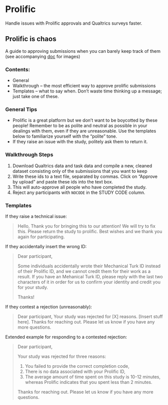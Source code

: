 # Prolific

Handle issues with Prolific approvals and Qualtrics surveys faster.

## Prolific is chaos

A guide to approving submissions when you can barely keep track of them (see accompanying [doc](./Lab_Prolific_Approval_Guide.docx) for images)

### Contents:

-	General
-	Walkthrough – the most efficient way to approve prolific submissions
-	Templates – what to say when. Don’t waste time thinking up a message; just take one of these.

### General Tips

-	Prolific is a great platform but we don’t want to be boycotted by these people! Remember to be as polite and neutral as possible in your dealings with them, even if they are unreasonable. Use the templates below to familiarize yourself with the “polite” tone. 
-	If they raise an issue with the study, politely ask them to return it. 

### Walkthrough Steps

1.	Download Qualtrics data and task data and compile a new, cleaned dataset consisting only of the submissions that you want to keep
2.	Write these ids to a text file, separated by commas. Click on “Approve by upload” and paste these ids into the text box. 
3.	This will auto-approve all people who have completed the study. 
4.	Reject any participants with `NOCODE` in the STUDY CODE column. 

### Templates

If they raise a technical issue:

> Hello,
> Thank you for bringing this to our attention! We will try to fix this. 
> Please return the study to prolific. Best wishes and we thank you again for participating. 

If they accidentally insert the wrong ID:

> Dear participant,
>
> Some individuals accidentally wrote their Mechanical Turk ID instead of their Prolific ID,
> and we cannot credit them for their work as a result. If you have an Mehanical Turk ID, 
> please reply with the last two characters of it in order for us to confirm your identity and credit you for your study.
>
> Thanks!

If they contest a rejection (unreasonably):

> Dear participant, 
> Your study was rejected for [X] reasons. [Insert stuff here]. 
> Thanks for reaching out. Please let us know if you have any more questions.

Extended example for responding to a contested rejection:

> Dear participant, 
>
> Your study was rejected for three reasons: 
>
> 1. You failed to provide the correct completion code, 
> 2. There is no data associated with your Prolific ID, 
> 3. The average amount of time spent on this study is 10-12 minutes, whereas Prolific indicates that you spent less than 2 minutes.
>
> Thanks for reaching out. Please let us know if you have any more questions.

